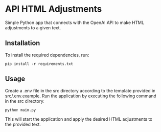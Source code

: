 # API HTML Adjustments

Simple Python app that connects with the OpenAI API to make HTML adjustments to a given text.

## Installation

To install the required dependencies, run:

```windows
pip install -r requirements.txt
```

## Usage

Create a .env file in the src directory according to the template provided in src/.env.example.
Run the application by executing the following command in the src directory:

```windows
python main.py
```

This will start the application and apply the desired HTML adjustments to the provided text.
